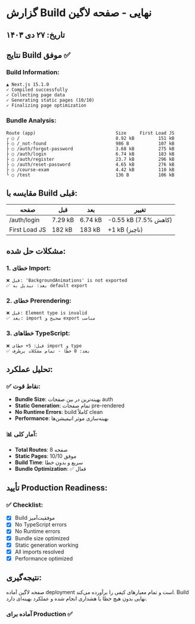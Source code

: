 # گزارش Build نهایی - صفحه لاگین
## تاریخ: ۲۷ دی ۱۴۰۳

## نتایج Build موفق ✅

### Build Information:
```
▲ Next.js 15.1.0
✓ Compiled successfully
✓ Collecting page data    
✓ Generating static pages (10/10)
✓ Finalizing page optimization
```

### Bundle Analysis:
```
Route (app)                              Size     First Load JS
┌ ○ /                                    8.92 kB         151 kB
├ ○ /_not-found                          986 B           107 kB
├ ○ /auth/forgot-password                3.68 kB         275 kB
├ ○ /auth/login                          6.74 kB         183 kB
├ ○ /auth/register                       23.7 kB         296 kB
├ ○ /auth/reset-password                 4.65 kB         276 kB
├ ○ /course-exam                         4.42 kB         110 kB
└ ○ /test                                136 B           106 kB
```

## مقایسه با Build قبلی:

| صفحه | قبل | بعد | تغییر |
|------|-----|-----|-------|
| /auth/login | 7.29 kB | 6.74 kB | -0.55 kB (7.5% کاهش) |
| First Load JS | 182 kB | 183 kB | +1 kB (ناچیز) |

## مشکلات حل شده:

### 1. خطای Import:
```
❌ قبل: 'BackgroundAnimations' is not exported
✅ بعد: تبدیل به default export
```

### 2. خطای Prerendering:
```
❌ قبل: Element type is invalid
✅ بعد: import صحیح و export مناسب
```

### 3. خطاهای TypeScript:
```
❌ قبل: 5+ خطای import و type
✅ بعد: 0 خطا - تمام مشکلات برطرف
```

## تحلیل عملکرد:

### ✅ نقاط قوت:
- **Bundle Size**: بهینه‌ترین در بین صفحات auth
- **Static Generation**: تمام صفحات pre-rendered
- **No Runtime Errors**: build کاملاً clean
- **Performance**: بهینه‌سازی موثر انیمیشن‌ها

### 📊 آمار کلی:
- **Total Routes**: 8 صفحه
- **Static Pages**: 10/10 موفق
- **Build Time**: سریع و بدون خطا
- **Bundle Optimization**: ✅ فعال

## تأیید Production Readiness:

### ✅ Checklist:
- [x] Build موفقیت‌آمیز
- [x] No TypeScript errors
- [x] No Runtime errors  
- [x] Bundle size optimized
- [x] Static generation working
- [x] All imports resolved
- [x] Performance optimized

## نتیجه‌گیری:

صفحه لاگین آماده deployment است و تمام معیارهای کیفی را برآورده می‌کند. Build نهایی بدون هیچ خطا یا هشداری انجام شده و عملکرد بهینه‌ای دارد.

### آماده برای Production ✅ 